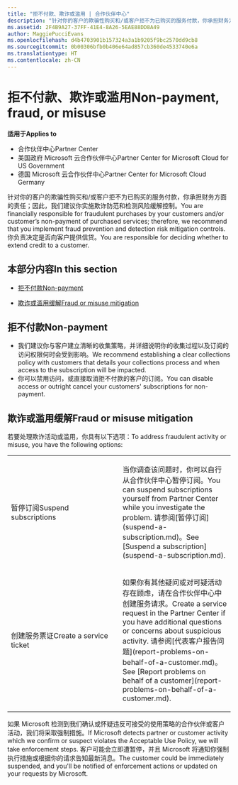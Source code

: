 ```yaml
---
title: "拒不付款、欺诈或滥用 | 合作伙伴中心"
description: "针对你的客户的欺骗性购买和/或客户拒不为已购买的服务付款，你承担财务方面的责任；因此，我们建议你实施欺诈防范和检测风险缓解控制。"
ms.assetid: 2F4B9A27-37FF-41E4-8A26-5EAE88DD8A49
author: MaggiePucciEvans
ms.openlocfilehash: d4b4703901b157324a3a1b9205f9bc2570dd9cb8
ms.sourcegitcommit: 0b00306bfb0b406e64ad857cb360de4533740e6a
ms.translationtype: HT
ms.contentlocale: zh-CN
---
```

# <a name="non-payment-fraud-or-misuse"></a><span data-ttu-id="b4edd-103">拒不付款、欺诈或滥用</span><span class="sxs-lookup"><span data-stu-id="b4edd-103">Non-payment, fraud, or misuse</span></span>

**<span data-ttu-id="b4edd-104">适用于</span><span class="sxs-lookup"><span data-stu-id="b4edd-104">Applies to</span></span>**

-  <span data-ttu-id="b4edd-105">合作伙伴中心</span><span class="sxs-lookup"><span data-stu-id="b4edd-105">Partner Center</span></span>
-  <span data-ttu-id="b4edd-106">美国政府 Microsoft 云合作伙伴中心</span><span class="sxs-lookup"><span data-stu-id="b4edd-106">Partner Center for Microsoft Cloud for US Government</span></span>
-  <span data-ttu-id="b4edd-107">德国 Microsoft 云合作伙伴中心</span><span class="sxs-lookup"><span data-stu-id="b4edd-107">Partner Center for Microsoft Cloud Germany</span></span>

<span data-ttu-id="b4edd-108">针对你的客户的欺骗性购买和/或客户拒不为已购买的服务付款，你承担财务方面的责任；因此，我们建议你实施欺诈防范和检测风险缓解控制。</span><span class="sxs-lookup"><span data-stu-id="b4edd-108">You are financially responsible for fraudulent purchases by your customers and/or customer’s non-payment of purchased services; therefore, we recommend that you implement fraud prevention and detection risk mitigation controls.</span></span> <span data-ttu-id="b4edd-109">你负责决定是否向客户提供信贷。</span><span class="sxs-lookup"><span data-stu-id="b4edd-109">You are responsible for deciding whether to extend credit to a customer.</span></span>

## <a name="in-this-section"></a><span data-ttu-id="b4edd-110">本部分内容</span><span class="sxs-lookup"><span data-stu-id="b4edd-110">In this section</span></span>


-   [<span data-ttu-id="b4edd-111">拒不付款</span><span class="sxs-lookup"><span data-stu-id="b4edd-111">Non-payment</span></span>](#nonpayment)

-   [<span data-ttu-id="b4edd-112">欺诈或滥用缓解</span><span class="sxs-lookup"><span data-stu-id="b4edd-112">Fraud or misuse mitigation</span></span>](#fraudmisusemitigation)

## <span data-ttu-id="b4edd-113"><a href="" id="nonpayment"></a>拒不付款</span><span class="sxs-lookup"><span data-stu-id="b4edd-113"><a href="" id="nonpayment"></a>Non-payment</span></span>


-   <span data-ttu-id="b4edd-114">我们建议你与客户建立清晰的收集策略，并详细说明你的收集过程以及订阅的访问权限何时会受到影响。</span><span class="sxs-lookup"><span data-stu-id="b4edd-114">We recommend establishing a clear collections policy with customers that details your collections process and when access to the subscription will be impacted.</span></span>
-   <span data-ttu-id="b4edd-115">你可以禁用访问，或直接取消拒不付款的客户的订阅。</span><span class="sxs-lookup"><span data-stu-id="b4edd-115">You can disable access or outright cancel your customers' subscriptions for non-payment.</span></span>

## <span data-ttu-id="b4edd-116"><a href="" id="fraudmisusemitigation"></a>欺诈或滥用缓解</span><span class="sxs-lookup"><span data-stu-id="b4edd-116"><a href="" id="fraudmisusemitigation"></a>Fraud or misuse mitigation</span></span>


<span data-ttu-id="b4edd-117">若要处理欺诈活动或滥用，你具有以下选项：</span><span class="sxs-lookup"><span data-stu-id="b4edd-117">To address fraudulent activity or misuse, you have the following options:</span></span>

<table>
<colgroup>
<col width="50%" />
<col width="50%" />
</colgroup>
<tbody>
<tr class="odd">
<td><span data-ttu-id="b4edd-118">暂停订阅</span><span class="sxs-lookup"><span data-stu-id="b4edd-118">Suspend subscriptions</span></span></td>
<td><p><span data-ttu-id="b4edd-119">当你调查该问题时，你可以自行从合作伙伴中心暂停订阅。</span><span class="sxs-lookup"><span data-stu-id="b4edd-119">You can suspend subscriptions yourself from Partner Center while you investigate the problem.</span></span> <span data-ttu-id="b4edd-120">请参阅[暂停订阅](suspend-a-subscription.md)。</span><span class="sxs-lookup"><span data-stu-id="b4edd-120">See [Suspend a subscription](suspend-a-subscription.md).</span></span></p></td>
</tr>
<tr class="even">
<td><span data-ttu-id="b4edd-121">创建服务票证</span><span class="sxs-lookup"><span data-stu-id="b4edd-121">Create a service ticket</span></span></td>
<td><p><span data-ttu-id="b4edd-122">如果你有其他疑问或对可疑活动存在顾虑，请在合作伙伴中心中创建服务请求。</span><span class="sxs-lookup"><span data-stu-id="b4edd-122">Create a service request in the Partner Center if you have additional questions or concerns about suspicious activity.</span></span> <span data-ttu-id="b4edd-123">请参阅[代表客户报告问题](report-problems-on-behalf-of-a-customer.md)。</span><span class="sxs-lookup"><span data-stu-id="b4edd-123">See [Report problems on behalf of a customer](report-problems-on-behalf-of-a-customer.md).</span></span></p></td>
</tr>
</tbody>
</table>

 

<span data-ttu-id="b4edd-124">如果 Microsoft 检测到我们确认或怀疑违反可接受的使用策略的合作伙伴或客户活动，我们将采取强制措施。</span><span class="sxs-lookup"><span data-stu-id="b4edd-124">If Microsoft detects partner or customer activity which we confirm or suspect violates the Acceptable Use Policy, we will take enforcement steps.</span></span> <span data-ttu-id="b4edd-125">客户可能会立即遭暂停，并且 Microsoft 将通知你强制执行措施或根据你的请求告知最新消息。</span><span class="sxs-lookup"><span data-stu-id="b4edd-125">The customer could be immediately suspended, and you'll be notified of enforcement actions or updated on your requests by Microsoft.</span></span>

 

 



